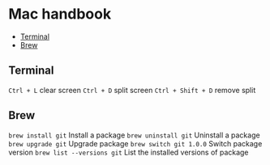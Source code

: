 # Mac handbook

* [Terminal](#terminal)
* [Brew](#brew)

## Terminal

`Ctrl + L` clear screen
`Ctrl + D` split screen
`Ctrl + Shift + D` remove split

## Brew
`brew install git`	Install a package
`brew uninstall git`	Uninstall a package
`brew upgrade git`	Upgrade package
`brew switch git 1.0.0`	Switch package version
`brew list --versions git`	List the installed versions of package